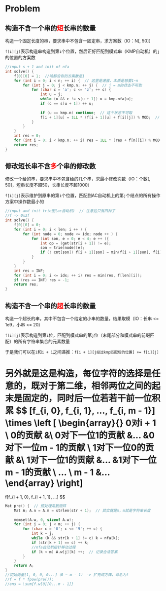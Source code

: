 # Problem

## 构造不含一个串的<font color=Red>短</font>长串的数量

构造一个固定长度的串，要求串中不包含一固定串，求方案数（IO：N[, 50]）

`f[i][j]`表示构造串构造到第`i`个位置，然后正好匹配到模式串（KMP自动机）的`j`的位置的方案数

```c++
//input s + 1 and init of nfa
int solve() {
    f[0][0] = 1;  //啥都没有的方案数是1
    for (int i = 0; i < n; ++ i) {  // 这里是递推，本质是想要1~n
        for (int j = 0; j < kmp.n; ++ j) {  // j = m的状态不可取
            for (char c = 'a'; c <= 'z'; ++ c) {
                int u = j;
                while (u && c != s[u + 1]) u = kmp.nfa[u];
                if (c == s[u + 1]) ++ u;
                
                if (u == kmp.n) continue;  // 这个状态不可取
                f[i + 1][u] = 1LL * (f[i + 1][u] + f[i][j]) % MOD;  // j -> u;
            }
        }
    }
    int res = 0;
    for (int i = 0; i < kmp.n; ++ i) res = 1LL * (res + f[n][i]) % MOD;
    return res;
}
```

## 修改短长串不含<font color=Red>多</font>个串的修改数

修改一个给的串，要求串中不包含给的几个串，求最小修改次数（IO：个数[, 50]，短串长度不超50，长串长度不超1000）

`f[i][j]`表示维护到原串的第`i`个位置，匹配到AC自动机上的第`j`个结点的所有操作方案中操作数最小的

```c++
//input and init trie图(ac自动机)  // 注意边只有四种了
//f -> 0x3f
int solve() {
    f[0][0] = 0;
    for (int i = 0; i < len; i ++ ) {
		for (int node = 0; node <= idx; node ++ ) {
            for (int son, e = 0; e < 4; e ++ ){
                int op = (get(str[i + 1]) != e);
                son = trie[node][e];
                if (! cnt[son]) f[i + 1][son] = min(f[i + 1][son], f[i][node] + op);
            }
        }
    }
    int res = INF;
    for (int i = 0; i <= idx; ++ i) res = min(res, f[len][i]);
    if (res == INF) res = -1;
    return res;
}
```

## 构造不含一个串的<font color=Red>超</font>长串的数量

构造一个超长的串，其中不包含一个给定的小串的数量，结果取模（IO：长串 <= 1e9，小串 <= 20）

`f[i][j]`表示构造到第`i`位，匹配到模式串的第`j`位（末尾部分和模式串的前缀匹配）的所有字符串集合的元素数量

于是我们可以在`i`和`i + 1`之间递推：`f[i + 1][j经过kmp匹配后的位置] += f[i][j]`

另外就是这是构造，每位字符的选择是任意的，既对于第二维，相邻两位之间的起末是固定的，同时后一位若若干前一位积累
$$
[f_{i, 0}, f_{i, 1}, ..., f_{i, m - 1}]
\times
\left [
\begin{array}{}
0对i + 1 \ 0的贡献 &\ 0对下一位1的贡献 &... &0对下一位m - 1的贡献 \\
1对下一位0的贡献 &\ 1对下一位1的贡献 &... &1对下一位m - 1的贡献 \\
... \\
m - 1 &...
\end{array}
\right]
=
f[f_{i + 1, 0}, f_{i + 1, 1}, ...]
$$

```c++
Mat pre() {  // 预处理系数矩阵
    Mat A; A.n = A.m = strlen(str + 1);  // 其实就是m，m就是字符串长度
    
    memset(A.w, 0, sizeof A.w);
    for (int j = 0; j < m; ++ j) {
        for (char c = '0'; c <= '9'; ++ c) {
            int k = j;
            while (k && str[k + 1] != c) k = nfa[k];
            if (str[k + 1] == c) ++ k;
            //nfa自动机指针移动过程
            if (k < m) A.w[j][k] ++;  // 记录合法答案
        }
    }
    return A;
}
//初始向量[1, 0, 0, 0...]（0 ~ m - 1） -> 扩充成方阵，命名为f
//f = f * fpow(pre());
//ans = \sum{f.w[0][0...m - 1]}
```
